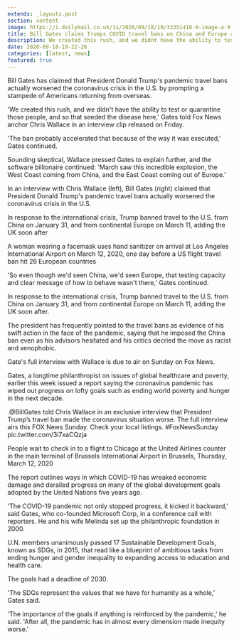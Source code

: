 ```yaml
---
extends: _layouts.post
section: content
image: https://i.dailymail.co.uk/1s/2020/09/18/19/33351410-0-image-a-9_1600452520240.jpg 
title: Bill Gates claims Trumps COVID travel bans on China and Europe accelerated the pandemic 
description: We created this rush, and we didnt have the ability to test or quarantine those people, and so that seeded the disease here, Gates told Fox News anchor Chris Wallace in an interview. 
date: 2020-09-18-19-22-26 
categories: [latest, news] 
featured: true 
--- 
```

Bill Gates has claimed that President Donald Trump's pandemic travel bans actually worsened the coronavirus crisis in the U.S. by prompting a stampede of Americans returning from overseas.

'We created this rush, and we didn't have the ability to test or quarantine those people, and so that seeded the disease here,' Gates told Fox News anchor Chris Wallace in an interview clip released on Friday.

'The ban probably accelerated that because of the way it was executed,' Gates continued.

Sounding skeptical, Wallace pressed Gates to explain further, and the software billionaire continued: 'March saw this incredible explosion, the West Coast coming from China, and the East Coast coming out of Europe.' 

In an interview with Chris Wallace (left), Bill Gates (right) claimed that President Donald Trump's pandemic travel bans actually worsened the coronavirus crisis in the U.S.

In response to the international crisis, Trump banned travel to the U.S. from China on January 31, and from continental Europe on March 11, adding the UK soon after

A woman wearing a facemask uses hand sanitizer on arrival at Los Angeles International Airport on March 12, 2020, one day before a US flight travel ban hit 26 European countries

'So even though we'd seen China, we'd seen Europe, that testing capacity and clear message of how to behave wasn't there,' Gates continued.

In response to the international crisis, Trump banned travel to the U.S. from China on January 31, and from continental Europe on March 11, adding the UK soon after.

The president has frequently pointed to the travel bans as evidence of his swift action in the face of the pandemic, saying that he imposed the China ban even as his advisors hesitated and his critics decried the move as racist and xenophobic.

Gate's full interview with Wallace is due to air on Sunday on Fox News. 

Gates, a longtime philanthropist on issues of global healthcare and poverty, earlier this week issued a report saying the coronavirus pandemic has wiped out progress on lofty goals such as ending world poverty and hunger in the next decade.

.@BillGates told Chris Wallace in an exclusive interview that President Trump’s travel ban made the coronavirus situation worse. The full interview airs this FOX News Sunday. Check your local listings. #FoxNewsSunday pic.twitter.com/3i7xaCQzja

People wait to check in to a flight to Chicago at the United Airlines counter in the main terminal of Brussels International Airport in Brussels, Thursday, March 12, 2020

The report outlines ways in which COVID-19 has wreaked economic damage and derailed progress on many of the global development goals adopted by the United Nations five years ago.

'The COVID-19 pandemic not only stopped progress, it kicked it backward,' said Gates, who co-founded Microsoft Corp, in a conference call with reporters. He and his wife Melinda set up the philanthropic foundation in 2000.

U.N. members unanimously passed 17 Sustainable Development Goals, known as SDGs, in 2015, that read like a blueprint of ambitious tasks from ending hunger and gender inequality to expanding access to education and health care.

The goals had a deadline of 2030.

'The SDGs represent the values that we have for humanity as a whole,' Gates said.

'The importance of the goals if anything is reinforced by the pandemic,' he said. 'After all, the pandemic has in almost every dimension made inequity worse.' 

